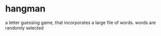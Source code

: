 # hangman
a letter guessing game, that incorporates a large file of words. words are randomly selected
